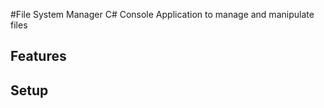 ﻿#File System Manager 
 C# Console Application to manage and manipulate files

## Features

## Setup